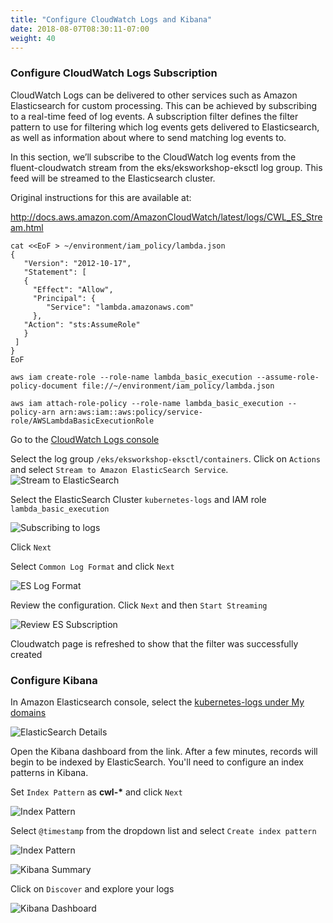 ```yaml
---
title: "Configure CloudWatch Logs and Kibana"
date: 2018-08-07T08:30:11-07:00
weight: 40
---
```


### Configure CloudWatch Logs Subscription

CloudWatch Logs can be delivered to other services such as Amazon Elasticsearch for custom processing. This can be achieved by subscribing to a real-time feed of log events. A subscription filter defines the filter pattern to use for filtering which log events gets delivered to Elasticsearch, as well as information about where to send matching log events to.

In this section, we’ll subscribe to the CloudWatch log events from the fluent-cloudwatch stream from the eks/eksworkshop-eksctl log group. This feed will be streamed to the Elasticsearch cluster.

Original instructions for this are available at:

http://docs.aws.amazon.com/AmazonCloudWatch/latest/logs/CWL_ES_Stream.html

```
cat <<EoF > ~/environment/iam_policy/lambda.json
{
   "Version": "2012-10-17",
   "Statement": [
   {
     "Effect": "Allow",
     "Principal": {
        "Service": "lambda.amazonaws.com"
     },
   "Action": "sts:AssumeRole"
   }
 ]
}
EoF

aws iam create-role --role-name lambda_basic_execution --assume-role-policy-document file://~/environment/iam_policy/lambda.json

aws iam attach-role-policy --role-name lambda_basic_execution --policy-arn arn:aws:iam::aws:policy/service-role/AWSLambdaBasicExecutionRole
```

Go to the [CloudWatch Logs console](https://console.aws.amazon.com/cloudwatch/home?#logs:)

Select the log group `/eks/eksworkshop-eksctl/containers`. Click on `Actions` and select `Stream to Amazon ElasticSearch Service`.
![Stream to ElasticSearch](/images/logging_cwl_es.png)

Select the ElasticSearch Cluster `kubernetes-logs` and IAM role `lambda_basic_execution`

![Subscribing to logs](/images/logging-cloudwatch-es-subscribe-iam.png)

Click `Next`

Select `Common Log Format` and click `Next`

![ES Log Format](/images/logging-cloudwatch-es-subscribe-log-format.png)

Review the configuration. Click `Next` and then `Start Streaming`

![Review ES Subscription](/images/logging-cloudwatch-es-subscribe-confirmation.png)

Cloudwatch page is refreshed to show that the filter was successfully created

### Configure Kibana

In Amazon Elasticsearch console, select the [kubernetes-logs under My domains](https://console.aws.amazon.com/es/home?#domain:resource=kubernetes-logs;action=dashboard)

![ElasticSearch Details](/images/logging_es_details.png)

Open the Kibana dashboard from the link. After a few minutes, records will begin to be indexed by ElasticSearch. You'll need to configure an index patterns in Kibana.

Set `Index Pattern` as **cwl-\*** and click `Next`

![Index Pattern](/images/logging_index_pattern.png)

Select `@timestamp` from the dropdown list and select `Create index pattern`

![Index Pattern](/images/logging_time_filter.png)

![Kibana Summary](/images/logging_kibana.png)

Click on `Discover` and explore your logs

![Kibana Dashboard](/images/logging_kibana_dashboard.png)
